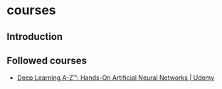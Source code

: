 # courses

## Introduction



## Followed courses

- [Deep Learning A-Z™: Hands-On Artificial Neural Networks | Udemy](https://www.udemy.com/deeplearning/)

